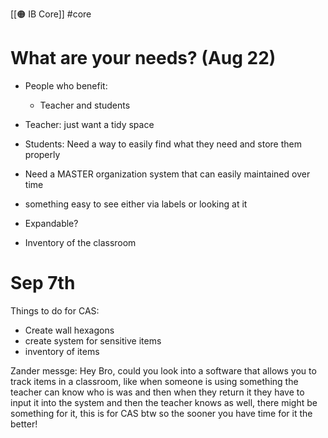 [[🟠 IB Core]] #core 

# What are your needs? (Aug 22)

- People who benefit:
	- Teacher and students 

- Teacher: just want a tidy space 
- Students: Need a way to easily find what they need and store them properly 

- Need a MASTER organization system that can easily maintained over time 
- something easy to see either via labels or looking at it
- Expandable? 
- Inventory of the classroom 


# Sep 7th 

Things to do for CAS:
- Create wall hexagons 
- create system for sensitive items 
- inventory of items 

Zander messge:
Hey Bro, could you look into a software that allows you to track items in a classroom, like when someone is using something the teacher can know who is was and then when they return it they have to input it into the system and then the teacher knows as well, there might be something for it, this is for CAS btw so the sooner you have time for it the better!

